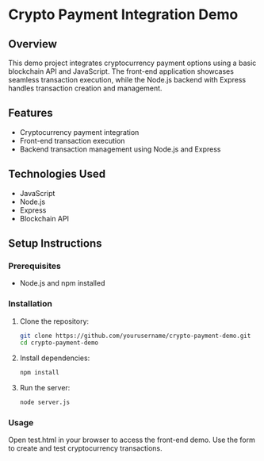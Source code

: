 # Crypto Payment Integration Demo

## Overview
This demo project integrates cryptocurrency payment options using a basic blockchain API and JavaScript. The front-end application showcases seamless transaction execution, while the Node.js backend with Express handles transaction creation and management.

## Features
- Cryptocurrency payment integration
- Front-end transaction execution
- Backend transaction management using Node.js and Express

## Technologies Used
- JavaScript
- Node.js
- Express
- Blockchain API

## Setup Instructions

### Prerequisites
- Node.js and npm installed

### Installation
1. Clone the repository:
   ```sh
   git clone https://github.com/yourusername/crypto-payment-demo.git
   cd crypto-payment-demo
2. Install dependencies:
   ```sh
   npm install
3. Run the server:
   ```sh
   node server.js
### Usage
Open test.html in your browser to access the front-end demo.
Use the form to create and test cryptocurrency transactions.
